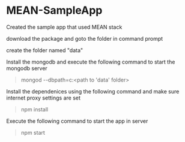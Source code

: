 MEAN-SampleApp
==============

Created the sample app that used MEAN stack

download the package and goto the folder in command prompt

create the folder named "data"

Install the mongodb and execute the following command to start the mongodb server

>mongod --dbpath=c:<path to 'data' folder>

Install the dependenices using the following command and make sure internet proxy settings are set
>npm install

Execute the following command to start the app in server
>npm start



